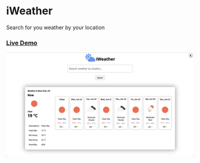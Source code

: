 
<h1>iWeather</h1>
<p>Search for you weather by your location</p>

<a href="https://samod667.github.io/iWeather/"><h3>Live Demo</h3></a>
![demo img](img/img1.png)

